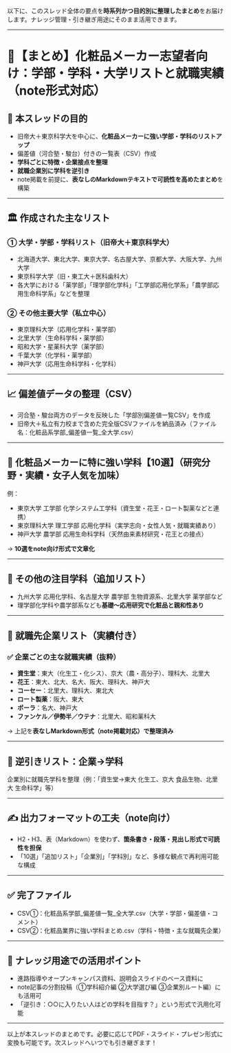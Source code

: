 以下に、このスレッド全体の要点を**時系列かつ目的別に整理したまとめ**をお届けします。ナレッジ管理・引き継ぎ用途にそのまま活用できます。

---

# 🧪【まとめ】化粧品メーカー志望者向け：学部・学科・大学リストと就職実績（note形式対応）

## 🎯 本スレッドの目的

* 旧帝大＋東京科学大を中心に、**化粧品メーカーに強い学部・学科のリストアップ**
* 偏差値（河合塾・駿台）付きの一覧表（CSV）作成
* **学科ごとに特徴・企業接点を整理**
* **就職企業別に学科を逆引き**
* note掲載を前提に、**表なしのMarkdownテキストで可読性を高めたまとめ**を構築

---

## 🏛 作成された主なリスト

### ① 大学・学部・学科リスト（旧帝大＋東京科学大）

* 北海道大学、東北大学、東京大学、名古屋大学、京都大学、大阪大学、九州大学
* 東京科学大学（旧・東工大＋医科歯科大）
* 各大学における「薬学部」「理学部化学科」「工学部応用化学系」「農学部応用生命科学系」などを整理

### ② その他主要大学（私立中心）

* 東京理科大学（応用化学科・薬学部）
* 北里大学（生命科学科・薬学部）
* 昭和大学・星薬科大学（薬学部）
* 千葉大学（化学科・薬学部）
* 神戸大学（応用生命科学科・化学科）

---

## 📈 偏差値データの整理（CSV）

* 河合塾・駿台両方のデータを反映した「学部別偏差値一覧CSV」を作成
* 旧帝大＋私立有力校まで含めた完全版CSVファイルを納品済み（ファイル名：化粧品系学部\_偏差値一覧\_全大学.csv）

---

## 🔬 化粧品メーカーに特に強い学科【10選】（研究分野・実績・女子人気を加味）

例：

* 東京大学 工学部 化学システム工学科（資生堂・花王・ロート製薬などと連携）
* 東京理科大学 理工学部 応用化学科（実学志向・女性人気・就職実績あり）
* 神戸大学 農学部 応用生命科学科（天然由来素材研究・花王との接点）

→ **10選をnote向け形式で文章化**

---

## 🧪 その他の注目学科（追加リスト）

* 九州大学 応用化学科、名古屋大学 農学部 生物資源系、北里大学 薬学部など
* 理学部化学科や農学部系なども**基礎〜応用研究で化粧品と親和性あり**

---

## 🏢 就職先企業リスト（実績付き）

### ✅ 企業ごとの主な就職実績（抜粋）

* **資生堂**：東大（化生工・化シス）、京大（農・高分子）、理科大、北里大
* **花王**：東大、北大、名大、阪大、理科大、神戸大
* **コーセー**：北里大、理科大、東北大
* **ロート製薬**：阪大、東大
* **ポーラ**：名大、神戸大
* **ファンケル／伊勢半／ウテナ**：北里大、昭和薬科大

→ 上記を**表なしMarkdown形式（note掲載対応）で整理済み**

---

## 🔁 逆引きリスト：企業→学科

企業別に就職先学科を整理（例：「資生堂→東大 化生工、京大 食品生物、北里大 生命科学」等）

---

## ✍ 出力フォーマットの工夫（note向け）

* H2・H3、表（Markdown）を使わず、**箇条書き・段落・見出し形式で可読性を担保**
* 「10選」「追加リスト」「企業別」「学科別」など、多様な観点で再利用可能な構成

---

## ✅ 完了ファイル

* CSV①：化粧品系学部\_偏差値一覧\_全大学.csv（大学・学部・偏差値・コメント）
* CSV②：化粧品業界に強い学科まとめ.csv（学科・特徴・主な就職先企業）

---

## 📌 ナレッジ用途での活用ポイント

* 進路指導やオープンキャンパス資料、説明会スライドのベース資料に
* note記事の分割投稿（①学科紹介編 ②大学選び編 ③企業別ルート編）にも活用可
* 「逆引き：○○に入りたい人はどの学科を目指す？」という形式で汎用化可能

---

以上が本スレッドのまとめです。必要に応じてPDF・スライド・プレゼン形式に変換も可能です。次スレッドへいつでも引き継ぎます！
